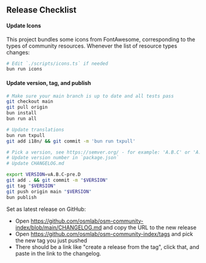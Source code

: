 ## Release Checklist

#### Update Icons
This project bundles some icons from FontAwesome, corresponding to the types of
community resources.  Whenever the list of resource types changes:

```bash
# Edit `./scripts/icons.ts` if needed
bun run icons
```

#### Update version, tag, and publish

```bash
# Make sure your main branch is up to date and all tests pass
git checkout main
git pull origin
bun install
bun run all

# Update translations
bun run txpull
git add i18n/ && git commit -m 'bun run txpull'

# Pick a version, see https://semver.org/ - for example: 'A.B.C' or 'A.B.C-pre.D'
# Update version number in `package.json`
# Update CHANGELOG.md

export VERSION=vA.B.C-pre.D
git add . && git commit -m "$VERSION"
git tag "$VERSION"
git push origin main "$VERSION"
bun publish
```

Set as latest release on GitHub:
- Open https://github.com/osmlab/osm-community-index/blob/main/CHANGELOG.md and copy the URL to the new release
- Open https://github.com/osmlab/osm-community-index/tags and pick the new tag you just pushed
- There should be a link like "create a release from the tag", click that, and paste in the link to the changelog.
